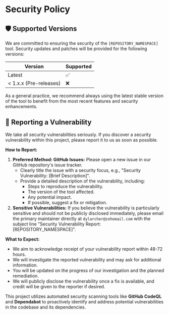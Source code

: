 # Security Policy

## 🛡️ Supported Versions

We are committed to ensuring the security of the `[REPOSITORY_NAMESPACE]` tool. Security updates and patches will be provided for the following versions:

| Version | Supported          |
| ------- | ------------------ |
| Latest  | :white_check_mark: |
| < 1.x.x (Pre-releases) | :x:                |

As a general practice, we recommend always using the latest stable version of the tool to benefit from the most recent features and security enhancements.

## 🐛 Reporting a Vulnerability

We take all security vulnerabilities seriously. If you discover a security vulnerability within this project, please report it to us as soon as possible.

**How to Report:**

1. **Preferred Method: GitHub Issues:** Please open a new issue in our GitHub repository's issue tracker.
    * Clearly title the issue with a security focus, e.g., "Security Vulnerability: [Brief Description]".
    * Provide a detailed description of the vulnerability, including:
        * Steps to reproduce the vulnerability.
        * The version of the tool affected.
        * Any potential impact.
        * If possible, suggest a fix or mitigation.
2. **Sensitive Vulnerabilities:** If you believe the vulnerability is particularly sensitive and should not be publicly disclosed immediately, please email the primary maintainer directly at `dylarcher@zohomail.com` with the subject line "Security Vulnerability Report: [REPOSITORY_NAMESPACE]".

**What to Expect:**

* We aim to acknowledge receipt of your vulnerability report within 48-72 hours.
* We will investigate the reported vulnerability and may ask for additional information.
* You will be updated on the progress of our investigation and the planned remediation.
* We will publicly disclose the vulnerability once a fix is available, and credit will be given to the reporter if desired.

This project utilizes automated security scanning tools like **GitHub CodeQL** and **Dependabot** to proactively identify and address potential vulnerabilities in the codebase and its dependencies.
